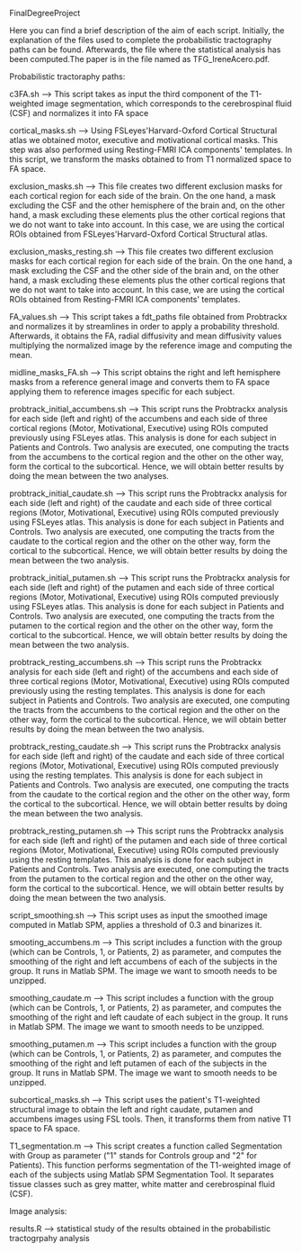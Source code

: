 FinalDegreeProject

Here you can find a brief description of the aim of each script. Initially, the explanation of the files used to complete the probabilistic tractography paths can be found. Afterwards, the file where the statistical analysis has been computed.The paper is in the file named as TFG_IreneAcero.pdf.

Probabilistic tractoraphy paths:

c3FA.sh --> This script takes as input the third component of the T1-weighted image segmentation, which corresponds to the cerebrospinal fluid (CSF) and normalizes it into FA space

cortical_masks.sh --> Using FSLeyes'Harvard-Oxford Cortical Structural atlas we obtained motor, executive and motivational cortical masks. This step was also performed using Resting-FMRI ICA components' templates. In this script, we transform the masks obtained to from T1 normalized space to FA space.

exclusion_masks.sh --> This file creates two different exclusion masks for each cortical region for each side of the brain. On the one hand, a mask excluding the CSF and the other hemisphere of the brain and, on the other hand, a mask excluding these elements plus the other cortical regions that we do not want to take into account. In this case, we are using the cortical ROIs obtained from FSLeyes'Harvard-Oxford Cortical Structural atlas. 

exclusion_masks_resting.sh --> This file creates two different exclusion masks for each cortical region for each side of the brain. On the one hand, a mask excluding the CSF and the other side of the brain and, on the other hand, a mask excluding these elements plus the other cortical regions that we do not want to take into account. In this case, we are using the cortical ROIs obtained from Resting-FMRI ICA components' templates. 

FA_values.sh --> This script takes a fdt_paths file obtained from Probtrackx and normalizes it by streamlines in order to apply a probability threshold. Afterwards, it obtains the FA, radial diffusivity and mean diffusivity values multiplying the normalized image by the reference image and computing the mean.

midline_masks_FA.sh --> This script obtains the right and left hemisphere masks from a reference general image and converts them to FA space applying them to reference images specific for each subject.

probtrack_initial_accumbens.sh --> This script runs the Probtrackx analysis for each side (left and right) of the accumbens and each side of three cortical regions (Motor, Motivational, Executive) using ROIs computed previously using FSLeyes atlas. This analysis is done for each subject in Patients and Controls. Two analysis are executed, one computing the tracts from the accumbens to the cortical region and the other on the other way, form the cortical to the subcortical. Hence, we will obtain better results by doing the mean between the two analyses.

probtrack_initial_caudate.sh --> This script runs the Probtrackx analysis for each side (left and right) of the caudate and each side of three cortical regions (Motor, Motivational, Executive) using ROIs computed previously using FSLeyes atlas. This analysis is done for each subject in Patients and Controls. Two analysis are executed, one computing the tracts from the caudate to the cortical region and the other on the other way, form the cortical to the subcortical. Hence, we will obtain better results by doing the mean between the two analysis.

probtrack_initial_putamen.sh --> This script runs the Probtrackx analysis for each side (left and right) of the putamen and each side of three cortical regions (Motor, Motivational, Executive) using ROIs computed previously using FSLeyes atlas. This analysis is done for each subject in Patients and Controls. Two analysis are executed, one computing the tracts from the putamen to the cortical region and the other on the other way, form the cortical to the subcortical. Hence, we will obtain better results by doing the mean between the two analysis.

probtrack_resting_accumbens.sh --> This script runs the Probtrackx analysis for each side (left and right) of the accumbens and each side of three cortical regions (Motor, Motivational, Executive) using ROIs computed previously using the resting templates. This analysis is done for each subject in Patients and Controls. Two analysis are executed, one computing the tracts from the accumbens to the cortical region and the other on the other way, form the cortical to the subcortical. Hence, we will obtain better results by doing the mean between the two analysis.

probtrack_resting_caudate.sh --> This script runs the Probtrackx analysis for each side (left and right) of the caudate and each side of three cortical regions (Motor, Motivational, Executive) using ROIs computed previously using the resting templates. This analysis is done for each subject in Patients and Controls. Two analysis are executed, one computing the tracts from the caudate to the cortical region and the other on the other way, form the cortical to the subcortical. Hence, we will obtain better results by doing the mean between the two analysis.

probtrack_resting_putamen.sh --> This script runs the Probtrackx analysis for each side (left and right) of the putamen and each side of three cortical regions (Motor, Motivational, Executive) using ROIs computed previously using the resting templates. This analysis is done for each subject in Patients and Controls. Two analysis are executed, one computing the tracts from the putamen to the cortical region and the other on the other way, form the cortical to the subcortical. Hence, we will obtain better results by doing the mean between the two analysis.

script_smoothing.sh --> This script uses as input the smoothed image computed in Matlab SPM, applies a threshold of 0.3 and binarizes it. 

smooting_accumbens.m --> This script includes a function with the group (which can be Controls, 1, or Patients, 2) as parameter, and computes the smoothing of the right and left accumbens of each of the subjects in the group. It runs in Matlab SPM. The image we want to smooth needs to be unzipped.

smoothing_caudate.m --> This script includes a function with the group (which can be Controls, 1, or Patients, 2) as parameter, and computes the smoothing of the right and left caudate of each subject in the group. It runs in Matlab SPM. The image we want to smooth needs to be unzipped.

smoothing_putamen.m --> This script includes a function with the group (which can be Controls, 1, or Patients, 2) as parameter, and computes the smoothing of the right and left putamen of each of the subjects in the group. It runs in Matlab SPM. The image we want to smooth needs to be unzipped.

subcortical_masks.sh --> This script uses the patient's T1-weighted structural image to obtain the left and right caudate, putamen and accumbens images using FSL tools. Then, it transforms them from native T1 space to FA space. 

T1_segmentation.m --> This script creates a function called Segmentation with Group as parameter ("1" stands for Controls group and "2" for Patients). This function performs segmentation of the T1-weighted image of each of the subjects using Matlab SPM Segmentation Tool. It separates tissue classes such as grey matter, white matter and cerebrospinal fluid (CSF). 



Image analysis:

results.R --> statistical study of the results obtained in the probabilistic tractogrpahy analysis
